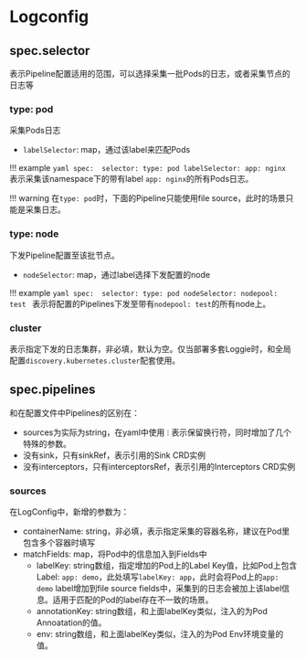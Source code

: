 # Logconfig 


## spec.selector
表示Pipeline配置适用的范围，可以选择采集一批Pods的日志，或者采集节点的日志等



### type: pod
采集Pods日志

- `labelSelector`: map，通过该label来匹配Pods

!!! example 
    ```yaml
    spec: 
      selector:
        type: pod
        labelSelector:
          app: nginx
    ```
    表示采集该namespace下的带有label `app: nginx`的所有Pods日志。

!!! warning
    在`type: pod`时，下面的Pipeline只能使用file source，此时的场景只能是采集日志。

### type: node
下发Pipeline配置至该批节点。

- `nodeSelector`: map，通过label选择下发配置的node

!!! example 
    ```yaml
    spec: 
      selector:
        type: pod
        nodeSelector:
          nodepool: test
    ```
    表示将配置的Pipelines下发至带有`nodepool: test`的所有node上。


### cluster
表示指定下发的日志集群，非必填，默认为空。仅当部署多套Loggie时，和全局配置`discovery.kubernetes.cluster`配套使用。  


## spec.pipelines
和在配置文件中Pipelines的区别在：
- sources为实际为string，在yaml中使用`｜`表示保留换行符，同时增加了几个特殊的参数。
- 没有sink，只有sinkRef，表示引用的Sink CRD实例
- 没有interceptors，只有interceptorsRef，表示引用的Interceptors CRD实例

### sources
在LogConfig中，新增的参数为：

- containerName: string，非必填，表示指定采集的容器名称，建议在Pod里包含多个容器时填写
- matchFields: map，将Pod中的信息加入到Fields中 
  - labelKey: string数组，指定增加的Pod上的Label Key值，比如Pod上包含Label: `app: demo`，此处填写`labelKey: app`，此时会将Pod上的`app: demo` label增加到file source fields中，采集到的日志会被加上该label信息。适用于匹配的Pod的label存在不一致的场景。  
  - annotationKey: string数组，和上面labelKey类似，注入的为Pod Annoatation的值。  
  - env: string数组，和上面labelKey类似，注入的为Pod Env环境变量的值。  
